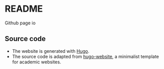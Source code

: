 # README

Github page io

## Source code

+ The website is generated with [Hugo](https://github.com/gohugoio/hugo). 
+ The source code is adapted from [hugo-website](https://github.com/pmichaillat/hugo-website), a minimalist template for academic websites.
